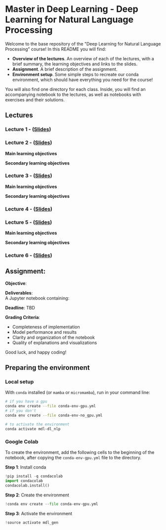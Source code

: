 # Master in Deep Learning - Deep Learning for Natural Language Processing

Welcome to the base repository of the "Deep Learning for Natural Language Processing" course! In this README you will find:
- **Overview of the lectures**. An overview of each of the lectures, with a brief summary, the learning objectives and links to the slides.
- **Assignment**. A brief description of the assignment.
- **Environment setup**. Some simple steps to recreate our conda environment, which should have everything you need for the course!

You will also find one directory for each class. Inside, you will find an accompanying notebook to the lectures, as well as notebooks with exercises and their solutions.

## Lectures
### Lecture 1 -  ([Slides]())

### Lecture 2 -  ([Slides]())

**Main learning objectives**


**Secondary learning objectives**

### Lecture 3 -  ([Slides]())

**Main learning objectives**

**Secondary learning objectives**

### Lecture 4 -  ([Slides]())

### Lecture 5 -  ([Slides]())


**Main learning objectives**

**Secondary learning objectives**

### Lecture 6 -  ([Slides]())

## Assignment: 

**Objective**:  

**Deliverables**:  
A Jupyter notebook containing:  

**Deadline**: TBD

**Grading Criteria**:  
- Completeness of implementation
- Model performance and results
- Clarity and organization of the notebook
- Quality of explanations and visualizations

Good luck, and happy coding!  

## Preparing the environment

### Local setup
With `conda` installed (or `mamba` or `micromamba`), run in your command line:
```bash
# if you have a gpu
conda env create --file conda-env-gpu.yml
# if you don't
conda env create --file conda-env-no_gpu.yml

# to activate the environment
conda activate mdl-dl_nlp
```

### Google Colab

To create the environment, add the following cells to the beginning of the notebook, after copying the `conda-env-gpu.yml` file to the directory.

**Step 1**: Install conda
```python
!pip install -q condacolab
import condacolab
condacolab.install()
```

**Step 2**: Create the environment
```python
!conda env create --file conda-env-gpu.yml
```

**Step 3**: Activate the environment
```python
!source activate mdl_gen
```